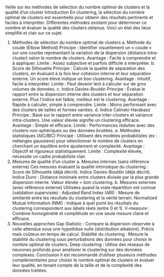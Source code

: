 Veille sur les méthodes de sélection du nombre optimal de clusters et la qualité d’un cluster
Introduction
En clustering, la sélection du nombre optimal de clusters est essentielle pour obtenir des résultats pertinents et faciles à interpréter. Différentes méthodes existent pour déterminer ce nombre et évaluer la qualité des clusters obtenus. Voici un état des lieux simplifié et clair sur ce sujet.
1. Méthodes de sélection du nombre optimal de clusters
a. Méthode du coude (Elbow Method)
Principe : Identifier visuellement un « coude » sur une courbe représentant la variation de la dispersion (distance intra-cluster) selon le nombre de clusters.
Avantage : Facile à comprendre et à appliquer.
Limite : Assez subjective et parfois difficile à interpréter.
b. Score de Silhouette
Principe : Calcule la qualité de séparation des clusters, en évaluant à la fois leur cohésion interne et leur séparation externe. Un score élevé indique un bon clustering.
Avantage : Intuitif, facile à interpréter.
Limite : Peut devenir lent à calculer sur de gros volumes de données.
c. Indice Davies-Bouldin
Principe : Évalue le rapport entre la dispersion interne des clusters et leur séparation externe. Plus l'indice est faible, meilleur est le clustering.
Avantage : Rapide à calculer, simple à comprendre.
Limite : Moins performant avec des clusters de tailles et formes variées.
d. Indice Calinski-Harabasz
Principe : Basé sur le rapport entre variance inter-clusters et variance intra-clusters. Une valeur élevée signifie un clustering efficace.
Avantage : Simple et efficace.
Limite : Performances réduites avec des clusters non-sphériques ou des données bruitées.
e. Méthodes statistiques (AIC/BIC)
Principe : Utilisent des modèles probabilistes (ex : mélanges gaussiens) pour sélectionner le nombre de clusters en cherchant un équilibre entre ajustement et complexité.
Avantage : Objectif et rigoureux statistiquement.
Limite : Complexité élevée, nécessite un cadre probabiliste clair.
2. Mesures de qualité d’un cluster
a. Mesures internes (sans référence externe)
Ces mesures évaluent la qualité intrinsèque du clustering :
Score de Silhouette (déjà décrit).
Indice Davies-Bouldin (déjà décrit).
Indice Dunn : Distance minimale entre clusters divisée par la plus grande dispersion interne. Valeur élevée = bon clustering.
b. Mesures externes (avec référence externe)
Utilisées quand la vraie répartition est connue (validation supervisée) :
Adjusted Rand Index (ARI) : Mesure de similarité entre les résultats du clustering et la vérité terrain.
Normalized Mutual Information (NMI) : Indique à quel point les résultats du clustering correspondent aux labels réels (entre 0 et 1).
V-measure : Combine homogénéité et complétude en une seule mesure claire et efficace.
3. Nouvelles approches
Gap Statistic : Compare la dispersion observée à celle attendue sous une hypothèse nulle (distribution aléatoire). Précis mais coûteux en temps de calcul.
Stabilité du clustering : Mesure la stabilité du clustering sous perturbations des données pour choisir le nombre optimal de clusters.
Deep clustering : Utilise des réseaux de neurones profonds pour améliorer le clustering sur des données complexes.
Conclusion
Il est recommandé d’utiliser plusieurs méthodes complémentaires pour choisir le nombre optimal de clusters et évaluer leur qualité, en tenant compte de la taille et de la complexité des données traitées.
